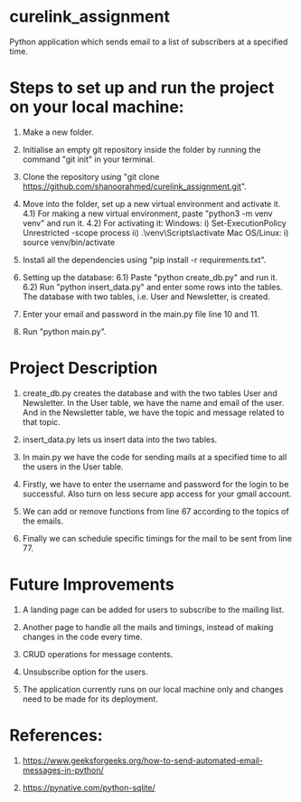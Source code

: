 # curelink_assignment

Python application which sends email to a list of subscribers at a specified time.

# Steps to set up and run the project on your local machine:

 1. Make a new folder.
 2. Initialise an empty git repository inside the folder by running
    the command "git init" in your terminal.
    
 3. Clone the repository using "git clone
    https://github.com/shanoorahmed/curelink_assignment.git".
 4. Move into the folder, set up a new virtual environment and
    activate it.
4.1) For making a new virtual environment, paste "python3 -m venv venv" and run it.
4.2) For activating it: 
Windows: 
i) Set-ExecutionPolicy Unrestricted -scope process 
ii) .\venv\Scripts\activate Mac OS/Linux: i) source venv/bin/activate
 5. Install all the dependencies using "pip install -r
    requirements.txt".
 6. Setting up the database:
    6.1) Paste "python create_db.py" and run it.    
    6.2) Run "python insert_data.py" and enter some rows into the tables.    
    The database with two tables, i.e. User and Newsletter, is created.
    
 7. Enter your email and password in the main.py file line 10 and 11.
    
 8. Run "python main.py".

# Project Description

1) create_db.py creates the database and with the two tables User and Newsletter. In the User table, we have the name and email of the user. And in the Newsletter table, we have the topic and message related to that topic.

2) insert_data.py lets us insert data into the two tables.

3) In main.py we have the code for sending mails at a specified time to all the users in the User table.

4) Firstly, we have to enter the username and password for the login to be successful. Also turn on less secure app access for your gmail account.

5) We can add or remove functions from line 67 according to the topics of the emails.

6) Finally we can schedule specific timings for the mail to be sent from line 77.

# Future Improvements

1) A landing page can be added for users to subscribe to the mailing list.

2) Another page to handle all the mails and timings, instead of making changes in the code every time.

3) CRUD operations for message contents.

4) Unsubscribe option for the users.

5) The application currently runs on our local machine only and changes need to be made for its deployment.

# References:

1) https://www.geeksforgeeks.org/how-to-send-automated-email-messages-in-python/

2) https://pynative.com/python-sqlite/